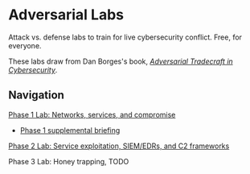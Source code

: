 # Adversarial Labs
Attack vs. defense labs to train for live cybersecurity conflict. Free, for everyone.

These labs draw from Dan Borges's book, *[Adversarial Tradecraft in Cybersecurity](https://www.packtpub.com/en-us/product/adversarial-tradecraft-in-cybersecurity-9781801076203)*.

## Navigation
[Phase 1 Lab: Networks, services, and compromise](labs/cis4930_lab_phase1.pdf)
- [Phase 1 supplemental briefing](labs/cis4930_phase1_helpdoc.pdf)

[Phase 2 Lab: Service exploitation, SIEM/EDRs, and C2 frameworks](labs/cis4930_phase1_helpdoc.pdf)

Phase 3 Lab: Honey trapping, TODO
